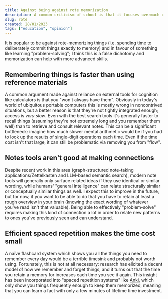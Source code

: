 ```yaml
---
title: Against being against rote memorization
description: A common criticism of school is that it focuses overmuch on rote memorization. While I don't endorse school, I think this argument is wrong.
slug: rote
created: 28/01/2023
tags: ["education", "opinion"]
---
```

It is popular to be against rote-memorizing things (i.e. spending time to deliberately commit things exactly to memory) and in favour of something like learning "problem-solving"; I think this is a false dichotomy and memorization can help with more advanced skills.

## Remembering things is faster than using reference materials

A common argument made against reliance on external tools for cognition like calculators is that you "won't always have them".
Obviously in today's world of ubiquitous portable computers this is mostly wrong in noncontrived situations, but a better reason is that they're not tightly integrated enough; access is *very slow*.
Even with the best search tools it's generally faster to recall things (assuming they're not extremely long and you remember them well) than to retrieve and consult relevant notes.
This can be a significant bottleneck: imagine how much slower mental arithmetic would be if you had to look up the results of single-digit operations each time.
Even if the time cost isn't that large, it can still be problematic via removing you from "flow".

## Notes tools aren't good at making connections

Despite recent work in this area (graph-structured note-taking applications/Zettelkasten and LLM-based semantic search), modern note tools will generally only surface related ideas if they use identical or similar wording, while humans' "general intelligence" can relate structurally similar or conceptually similar things as well.
I expect this to improve in the future, but for now, if you want to be able to do that you have to retain at least a rough overview in your brain (knowing the exact wording of whatever you've read isn't that valuable).
Being able to effectively "problem-solve" requires making this kind of connection a lot in order to relate new patterns to ones you've previously seen and can understand.

## Efficient spaced repetition makes the time cost small

A naïve flashcard system which shows you all the things you need to remember every day would be a terrible timesink and probably not worth using.
Fortunately, this is not at all necessary: research has elicited a decent model of how we remember and forget things, and it turns out that the time you retain a memory for increases each time you see it again.
This insight has been incorporated into "spaced repetition systems" like [Anki](https://apps.ankiweb.net/), which only show you things frequently enough to keep them memorized, meaning that you can learn a fact with only a few minutes of lifetime time investment.
